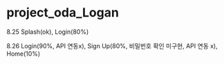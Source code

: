 # project_oda_Logan

8.25 Splash(ok), Login(80%)

8.26 Login(90%, API 연동x), Sign Up(80%, 비밀번호 확인 미구현, API 연동 x), Home(10%)
